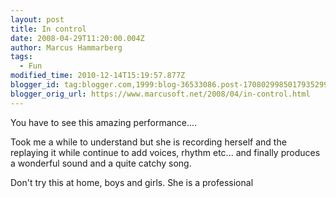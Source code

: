 ```yaml
---
layout: post
title: In control
date: 2008-04-29T11:20:00.004Z
author: Marcus Hammarberg
tags:
  - Fun
modified_time: 2010-12-14T15:19:57.877Z
blogger_id: tag:blogger.com,1999:blog-36533086.post-1708029985017935299
blogger_orig_url: https://www.marcusoft.net/2008/04/in-control.html
---
```


You have to see this amazing performance....

Took me a while to understand but she is recording herself and the replaying it while continue to add voices, rhythm etc... and finally produces a wonderful sound and a quite catchy song.

Don't try this at home, boys and girls. She is a professional
